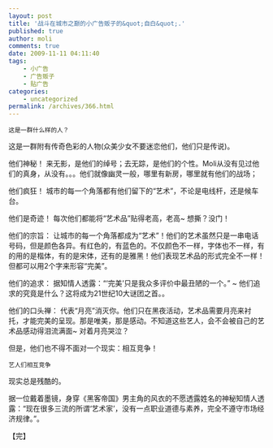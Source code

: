 ```yaml
---
layout: post
title: '战斗在城市之巅的小广告贩子的&quot;自白&quot;.'
published: true
author: moli
comments: true
date: 2009-11-11 04:11:40
tags:
    - 小广告
    - 广告贩子
    - 贴广告
categories:
    - uncategorized
permalink: /archives/366.html
---
```


  
  
  
    这是一群什么样的人？
  




这是一群附有传奇色彩的人物(众美少女不要迷恋他们，他们只是传说)。

他们神秘！ 来无影，是他们的绰号；去无踪，是他们的个性。Moli从没有见过他们的真身，从没有。。。他们就像幽灵一般，哪里有新房，哪里就有他们的战场；

他们疯狂！ 城市的每一个角落都有他们留下的“艺术”，不论是电线杆，还是候车台。

他们是奇迹！ 每次他们都能将“艺术品”贴得老高，老高~ 想撕？没门！

他们的宗旨： 让城市的每一个角落都成为“艺术”！他们的艺术虽然只是一串电话号码，但是颜色各异。有红色的，有蓝色的。不仅颜色不一样，字体也不一样，有的用的是楷体，有的是宋体，还有的是雅黑！他们表现艺术品的形式完全不一样！但都可以用2个字来形容“完美”。

他们的追求： 据知情人透露：“‘完美’只是我众多评价中最丑陋的一个。” ~ 他们追求的究竟是什么？这将成为21世纪10大谜团之首。。

他们的口头禅： 代表“月亮”消灭你。他们只在黑夜活动，艺术品需要月亮来衬托，才能完美的呈现。那是唯美，那是感动。不知道这些艺人，会不会被自己的艺术品感动得泪流满面~ 对着月亮哭泣？

但是，他们也不得不面对一个现实：相互竞争！


  
  
  
    艺人们相互竞争
  


现实总是残酷的。

据一位戴着墨镜，身穿《黑客帝国》男主角的风衣的不愿透露姓名的神秘知情人透露：“现在很多三流的所谓‘艺术家’，没有一点职业道德与素养，完全不遵守市场经济规律。”。

【完】